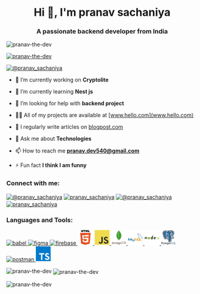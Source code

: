 <h1 align="center">Hi 👋, I'm pranav sachaniya</h1>
<h3 align="center">A passionate backend developer from India</h3>

<p align="left"> <img src="https://komarev.com/ghpvc/?username=pranav-the-dev&label=Profile%20views&color=0e75b6&style=flat" alt="pranav-the-dev" /> </p>

<p align="left"> <a href="https://github.com/ryo-ma/github-profile-trophy"><img src="https://github-profile-trophy.vercel.app/?username=pranav-the-dev" alt="pranav-the-dev" /></a> </p>

<p align="left"> <a href="https://twitter.com/@pranav_sachaniya" target="blank"><img src="https://img.shields.io/twitter/follow/@pranav_sachaniya?logo=twitter&style=for-the-badge" alt="@pranav_sachaniya" /></a> </p>

- 🔭 I’m currently working on **Cryptolite**

- 🌱 I’m currently learning **Nest js**

- 🤝 I’m looking for help with **backend project**

- 👨‍💻 All of my projects are available at [www.hello.com](www.hello.com)

- 📝 I regularly write articles on [blogpost.com](blogpost.com)

- 💬 Ask me about **Technologies**

- 📫 How to reach me **pranav.dev540@gmail.com**

- ⚡ Fun fact **I think I am funny**

<h3 align="left">Connect with me:</h3>
<p align="left">
<a href="https://twitter.com/@pranav_sachaniya" target="blank"><img align="center" src="https://raw.githubusercontent.com/rahuldkjain/github-profile-readme-generator/master/src/images/icons/Social/twitter.svg" alt="@pranav_sachaniya" height="30" width="40" /></a>
<a href="https://instagram.com/pranav_sachaniya" target="blank"><img align="center" src="https://raw.githubusercontent.com/rahuldkjain/github-profile-readme-generator/master/src/images/icons/Social/instagram.svg" alt="pranav_sachaniya" height="30" width="40" /></a>
<a href="https://medium.com/@pranav_sachaniya" target="blank"><img align="center" src="https://raw.githubusercontent.com/rahuldkjain/github-profile-readme-generator/master/src/images/icons/Social/medium.svg" alt="@pranav_sachaniya" height="30" width="40" /></a>
<a href="https://www.leetcode.com/pranav_sachaniya" target="blank"><img align="center" src="https://raw.githubusercontent.com/rahuldkjain/github-profile-readme-generator/master/src/images/icons/Social/leet-code.svg" alt="pranav_sachaniya" height="30" width="40" /></a>
</p>

<h3 align="left">Languages and Tools:</h3>
<p align="left"> <a href="https://babeljs.io/" target="_blank" rel="noreferrer"> <img src="https://www.vectorlogo.zone/logos/babeljs/babeljs-icon.svg" alt="babel" width="40" height="40"/> </a> <a href="https://www.figma.com/" target="_blank" rel="noreferrer"> <img src="https://www.vectorlogo.zone/logos/figma/figma-icon.svg" alt="figma" width="40" height="40"/> </a> <a href="https://firebase.google.com/" target="_blank" rel="noreferrer"> <img src="https://www.vectorlogo.zone/logos/firebase/firebase-icon.svg" alt="firebase" width="40" height="40"/> </a> <a href="https://www.w3.org/html/" target="_blank" rel="noreferrer"> <img src="https://raw.githubusercontent.com/devicons/devicon/master/icons/html5/html5-original-wordmark.svg" alt="html5" width="40" height="40"/> </a> <a href="https://developer.mozilla.org/en-US/docs/Web/JavaScript" target="_blank" rel="noreferrer"> <img src="https://raw.githubusercontent.com/devicons/devicon/master/icons/javascript/javascript-original.svg" alt="javascript" width="40" height="40"/> </a> <a href="https://www.mongodb.com/" target="_blank" rel="noreferrer"> <img src="https://raw.githubusercontent.com/devicons/devicon/master/icons/mongodb/mongodb-original-wordmark.svg" alt="mongodb" width="40" height="40"/> </a> <a href="https://www.mysql.com/" target="_blank" rel="noreferrer"> <img src="https://raw.githubusercontent.com/devicons/devicon/master/icons/mysql/mysql-original-wordmark.svg" alt="mysql" width="40" height="40"/> </a> <a href="https://nodejs.org" target="_blank" rel="noreferrer"> <img src="https://raw.githubusercontent.com/devicons/devicon/master/icons/nodejs/nodejs-original-wordmark.svg" alt="nodejs" width="40" height="40"/> </a> <a href="https://www.postgresql.org" target="_blank" rel="noreferrer"> <img src="https://raw.githubusercontent.com/devicons/devicon/master/icons/postgresql/postgresql-original-wordmark.svg" alt="postgresql" width="40" height="40"/> </a> <a href="https://postman.com" target="_blank" rel="noreferrer"> <img src="https://www.vectorlogo.zone/logos/getpostman/getpostman-icon.svg" alt="postman" width="40" height="40"/> </a> <a href="https://www.typescriptlang.org/" target="_blank" rel="noreferrer"> <img src="https://raw.githubusercontent.com/devicons/devicon/master/icons/typescript/typescript-original.svg" alt="typescript" width="40" height="40"/> </a> </p>

<p><img align="left" src="https://github-readme-stats.vercel.app/api/top-langs?username=pranav-the-dev&show_icons=true&locale=en&layout=compact" alt="pranav-the-dev" /></p>

<p>&nbsp;<img align="center" src="https://github-readme-stats.vercel.app/api?username=pranav-the-dev&show_icons=true&locale=en" alt="pranav-the-dev" /></p>

<p><img align="center" src="https://github-readme-streak-stats.herokuapp.com/?user=pranav-the-dev&" alt="pranav-the-dev" /></p>
